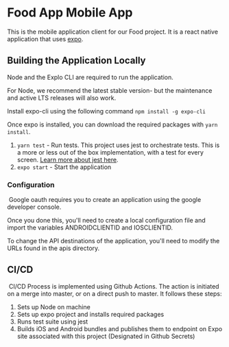 # Food App Mobile App
​This is the mobile application client for our Food project. It is a react native application that uses [expo](https://docs.expo.io/).
​
## Building the Application Locally
Node and the Explo CLI are required to run the application. 

For Node, ​we recommend the latest stable version- but the maintenance and active LTS releases will also work. 

Install expo-cli using the following command `npm install -g expo-cli` 

Once expo is installed, you can download the required packages with `yarn install`.

1. `yarn test` - Run tests. This project uses jest to orchestrate tests. This is a more or less out of the box implementation, with a test for every screen. [Learn more about jest here](https://jestjs.io/docs/en/tutorial-react-native). 
2. `expo start` - Start the application
​
### Configuration
​
Google oauth requires you to create an application using the google developer console.  

Once you done this, you'll need to create a local configuration file and import the variables ANDROIDCLIENTID and IOSCLIENTID. 

To change the API destinations of the application, you'll need to modify the URLs found in the apis directory.
​
## CI/CD
​
CI/CD Process is implemented using Github Actions. The action is initiated on a merge into master, or on a direct push to master. It follows these steps:
 
1. Sets up Node on machine
2. Sets up expo project and installs required packages
3. Runs test suite using jest
4. Builds iOS and Android bundles and publishes them to endpoint on Expo site associated with this project (Designated in Github Secrets)
